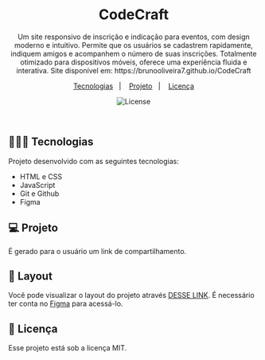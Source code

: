 <h1 align="center"> CodeCraft </h1>

<p align="center">
Um site responsivo de inscrição e indicação para eventos, com design moderno e intuitivo. Permite que os usuários se cadastrem rapidamente, indiquem amigos e acompanhem o número de suas inscrições. Totalmente otimizado para dispositivos móveis, oferece uma experiência fluida e interativa. Site disponível em: https://brunooliveira7.github.io/CodeCraft
</p>

<p align="center">
  <a href="#-tecnologias">Tecnologias</a>&nbsp;&nbsp;&nbsp;|&nbsp;&nbsp;&nbsp;
  <a href="#-projeto">Projeto</a>&nbsp;&nbsp;&nbsp;|&nbsp;&nbsp;&nbsp;
  <a href="#memo-licença">Licença</a>
</p>

<p align="center">
  <img alt="License" src="">
</p>

<br>

## 🧑🏻‍💻 Tecnologias

Projeto desenvolvido com as seguintes tecnologias:

- HTML e CSS
- JavaScript
- Git e Github
- Figma

## 💻 Projeto

É gerado para o usuário um link de compartilhamento. 

## 🔖 Layout

Você pode visualizar o layout do projeto através [DESSE LINK](https://www.figma.com/design/2krk2MsojLUq6ajftqQ6ge/NLW-Connect-%E2%80%A2-DevStage-(Community)?node-id=3-376&p=f&m=dev). É necessário ter conta no [Figma](https://figma.com) para acessá-lo.


## :memo: Licença

Esse projeto está sob a licença MIT.
